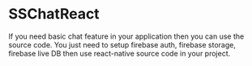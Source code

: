 # SSChatReact

If you need basic chat feature in your application then you can use the source code. You just need to setup firebase auth, firebase storage,
firebase live DB then use react-native source code in your project.
